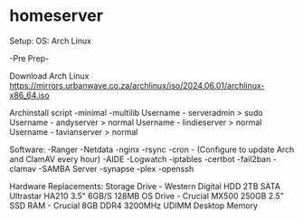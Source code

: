 # homeserver
Setup:
OS: Arch Linux

-Pre Prep-

Download Arch Linux https://mirrors.urbanwave.co.za/archlinux/iso/2024.06.01/archlinux-x86_64.iso

Archinstall script
-minimal
-multilib
Username - serveradmin > sudo
Username - andyserver > normal
Username - lindieserver > normal
Username - tavianserver > normal

Software:
-Ranger
-Netdata
-nginx
-rsync
-cron - (Configure to update Arch and ClamAV every hour)
-AIDE
-Logwatch
-iptables
-certbot
-fail2ban
-clamav
-SAMBA Server
-synapse
-plex
-openssh

Hardware Replacements:
Storage Drive - Western Digital HDD 2TB SATA Ultrastar HA210 3.5" 6GB/S 128MB
OS Drive - Crucial MX500 250GB 2.5" SSD
RAM - Crucial 8GB DDR4 3200MHz UDIMM Desktop Memory
